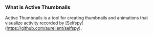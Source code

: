 ### What is Active Thumbnails

Active Thumbnails is a tool for creating thumbnails and animations that visualize activity recorded by [Selfspy] (https://github.com/aurelient/selfspy).
